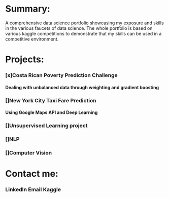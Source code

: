 # Summary:
A comprehensive data science portfolio showcasing my exposure and skills in the various faucets of data science. The whole portfolio is based on various kaggle competitions to demonstrate that my skills can be used in a competitive environment.

# Projects:
### [x]Costa Rican Poverty Prediction Challenge
#### Dealing with unbalanced data through weighting and gradient boosting 
### []New York City Taxi Fare Prediction
#### Using Google Maps API and Deep Learning
### []Unsupervised Learning project
### []NLP
### []Computer Vision

# Contact me:
### LinkedIn     Email     Kaggle 

